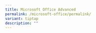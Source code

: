 ```yaml
---
title: Microsoft Office Advanced
permalink: /microsoft-office/permalink/
variant: tiptap
description: ""
---
```

